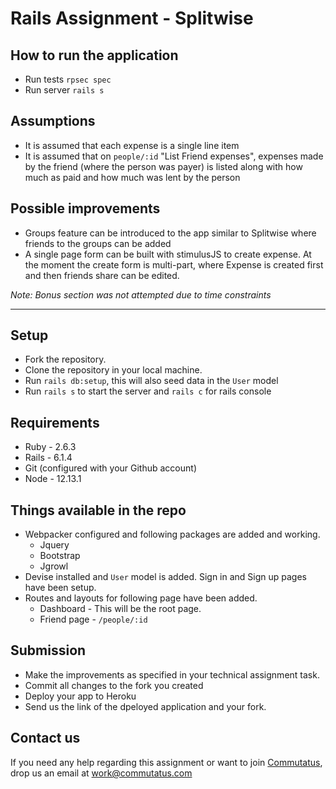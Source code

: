 # Rails Assignment - Splitwise

## How to run the application
- Run tests `rpsec spec`
- Run server `rails s`

## Assumptions
- It is assumed that each expense is a single line item
- It is assumed that on `people/:id` "List Friend expenses", expenses made by the friend (where the person was payer) is listed along with how much as paid and how much was lent by the person

## Possible improvements
- Groups feature can be introduced to the app similar to Splitwise where friends to the groups can be added
- A single page form can be built with stimulusJS to create expense. At the moment the create form is multi-part, where Expense is created first and then friends share can be edited.

*Note: Bonus section was not attempted due to time constraints*


______________________________________________________________________________________________________


## Setup
- Fork the repository. 
- Clone the repository in your local machine.
- Run `rails db:setup`, this will also seed data in the `User` model
- Run `rails s` to start the server and `rails c` for rails console

## Requirements

- Ruby - 2.6.3
- Rails - 6.1.4
- Git (configured with your Github account)
- Node - 12.13.1


## Things available in the repo
- Webpacker configured and following packages are added and working.
  - Jquery
  - Bootstrap
  - Jgrowl
- Devise installed and `User` model is added. Sign in and Sign up pages have been setup.
- Routes and layouts for following page have been added.
  - Dashboard - This will be the root page.
  - Friend page - `/people/:id`


## Submission
- Make the improvements as specified in your technical assignment task.
- Commit all changes to the fork you created
- Deploy your app to Heroku
- Send us the link of the dpeloyed application and your fork.


## Contact us
If you need any help regarding this assignment or want to join [Commutatus](https://www.commutatus.com/), drop us an email at work@commutatus.com 